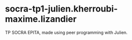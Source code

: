 # socra-tp1-julien.kherroubi-maxime.lizandier

TP SOCRA EPITA, made using peer programming with Julien.
